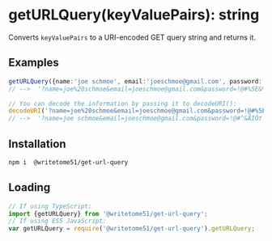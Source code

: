 # getURLQuery(keyValuePairs): string

Converts `keyValuePairs` to a URI-encoded GET query string and returns it.

## Examples

```ts
getURLQuery({name:'joe schmoe', email:'joeschmoe@gmail.com', password:'!@#^&ÅÍÔ†'});
// -->  '?name=joe%20schmoe&email=joeschmoe@gmail.com&password=!@#%5E&%C3%85%C3%8D%C3%94%E2%80%A0'

// You can decode the information by passing it to decodeURI():
decodeURI('?name=joe%20schmoe&email=joeschmoe@gmail.com&password=!@#%5E&%C3%85%C3%8D%C3%94%E2%80%A0');
// -->  '?name=joe schmoe&email=joeschmoe@gmail.com&password=!@#^&ÅÍÔ†'
```

## Installation

```bash
npm i  @writetome51/get-url-query
```

## Loading
```ts
// If using TypeScript:
import {getURLQuery} from '@writetome51/get-url-query';
// If using ES5 JavaScript:
var getURLQuery = require('@writetome51/get-url-query').getURLQuery;
```
